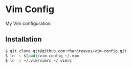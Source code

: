 # Vim Config

My Vim configuration

## Installation

```bash
$ git clone git@github.com:rhargreaves/vim-config.git
$ ln -s $(pwd)/vim-config ~/.vim 
$ ln -s ~/.vim/vimrc ~/.vimrc
```
